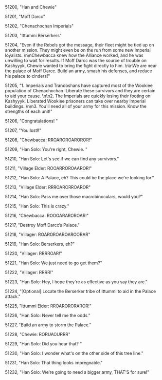 ﻿51200, "Han and Chewie"

51201, "Moff Darcc"

51202, "Chenachochan Imperials"

51203, "Ittummi Berserkers"

51204, "Even if the Rebels got the message, their fleet might be tied up on another mission.  They might even be on the run from some new Imperial loyalists. \n\nChewbacca knew how the Alliance worked, and he was unwilling to wait for results.  If Moff Darcc was the source of trouble on Kashyyyk, Chewie wanted to bring the fight directly to him. \n\nWe are near the palace of Moff Darcc. Build an army, smash his defenses, and reduce his palace to cinders!"

51205, "1. Imperials and Trandoshans have captured most of the Wookiee population of Chenachochan.  Liberate these survivors and they are certain to aid your cause. \n\n2. The Imperials are quickly losing their footing on Kashyyyk. Liberated Wookiee prisoners can take over nearby Imperial buildings. \n\n3. You'll need all of your army for this mission. Know the strengths of each unit!"

51206, "Congratulations!  "

51207, "You lost!!"

51208, "Chewbacca: RROAROROAROROR!"

51209, "Han Solo:  You're right, Chewie. "

51210, "Han Solo:  Let's see if we can find any survivors."

51211, "Village Elder: ROOARROROAAROR!"

51212, "Han Solo: A Palace, eh? This could be the place we're looking for."

51213, "Village Elder: RRROARORROAROR"

51214, "Han Solo: Pass me over those macrobinoculars, would you?"

51215, "Han Solo: This is crazy."

51216, "Chewbacca: ROOOARAROROAR!"

51217, "Destroy Moff Darcc’s Palace."

51218, "Villager: ROAROROAROAROORAR"

51219, "Han Solo: Berserkers, eh?"

51220, "Villager: RRRROAR!"

51221, "Han Solo:  We just need to go get them?"

51222, "Villager: RRRR!"

51223, "Han Solo:  Hey, I hope they're as effective as you say they are."

51224, "[Optional] Locate the Berserker tribe of Ittummi to aid in the Palace attack."

51225, "Ittummi Elder: RROARORORAROR!"

51226, "Han Solo: Never tell me the odds."

51227, "Build an army to storm the Palace."

51228, "Chewie: RORUAOURRR"

51229, "Han Solo: Did you hear that? "

51230, "Han Solo:  I wonder what's on the other side of this tree line."

51231, "Han Solo:  That thing looks impregnable."

51232, "Han Solo:  We're going to need a bigger army, THAT'S for sure!"

